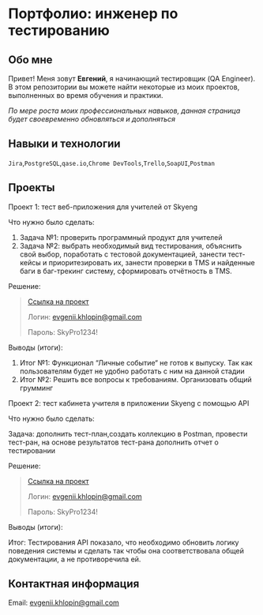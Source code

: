 # Портфолио: инженер по тестированию
## Обо мне
Привет! Меня зовут **Евгений**, я начинающий тестировщик (QA Engineer).
В этом репозитории вы можете найти некоторые из моих проектов, выполненных во время обучения и практики. 

*По мере роста моих профессиональных навыков, данная страница будет своевременно обновляться и дополняться*


## Навыки и технологии

``Jira``,``PostgreSQL``,``qase.io``,``Chrome DevTools``,``Trello``,``SoapUI``,``Postman``

## Проекты

<p>Проект 1: тест веб-приложения для учителей от Skyeng</p>
<p>Что нужно было сделать:</p>
<ol>
<li>Задача №1: проверить программный продукт для учителей</li>
<li>Задача №2: выбрать необходимый вид тестирования, объяснить свой выбор, поработать с тестовой документацией, занести тест-кейсы и приоритезировать их, занести проверки в TMS и найденные баги в баг-трекинг систему, сформировать отчётность в TMS.</li> 
</ol>
<p>Решение:</p>

>[Ссылка на проект](https://qabagreport.atlassian.net/l/cp/1kwZt4Ty)
>
>Логин: evgenii.khlopin@gmail.com
>
>Пароль: SkyPro1234!

<p>Выводы (итоги):</p>
<ol>
<li>Итог №1: Функционал “Личные событие“ не готов к выпуску. Так как пользователям будет не удобно работать с ним на данной стадии</li>
<li>Итог №2: Решить все вопросы к требованиям. Организовать общий грумминг</li>
</ol>

<p></p>

<p>Проект 2: тест кабинета учителя в приложении Skyeng с помощью API</p>
<p>Что нужно было сделать:</p>
<p>Задача: дополнить тест-план,создать коллекцию в Postman, провести тест-ран, на основе результатов тест-рана дополнить отчет о тестировании</p>
<p>Решение:</p>

>[Ссылка на проект](https://qabagreport.atlassian.net/l/cp/1kwZt4Ty)
>
>Логин: evgenii.khlopin@gmail.com
>
>Пароль: SkyPro1234!

<p>Выводы (итоги):</p>
<p>Итог: Тестирования API показало, что необходимо обновить логику поведения системы и сделать так чтобы она соответствовала общей документации, а не противоречила ей.</p>


## Контактная информация

Email: evgenii.khlopin@gmail.com
